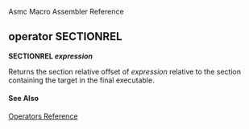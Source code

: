 Asmc Macro Assembler Reference

## operator SECTIONREL

**SECTIONREL _expression_**

Returns the section relative offset of _expression_ relative to the section containing the target in the final executable.

#### See Also

[Operators Reference](readme.md)
